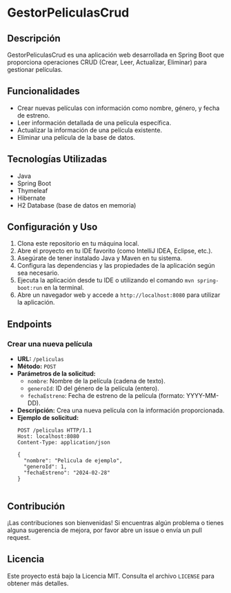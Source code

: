 # GestorPeliculasCrud

## Descripción
GestorPeliculasCrud es una aplicación web desarrollada en Spring Boot que proporciona operaciones CRUD (Crear, Leer, Actualizar, Eliminar) para gestionar películas.

## Funcionalidades
- Crear nuevas películas con información como nombre, género, y fecha de estreno.
- Leer información detallada de una película específica.
- Actualizar la información de una película existente.
- Eliminar una película de la base de datos.

## Tecnologías Utilizadas
- Java
- Spring Boot
- Thymeleaf
- Hibernate
- H2 Database (base de datos en memoria)

## Configuración y Uso
1. Clona este repositorio en tu máquina local.
2. Abre el proyecto en tu IDE favorito (como IntelliJ IDEA, Eclipse, etc.).
3. Asegúrate de tener instalado Java y Maven en tu sistema.
4. Configura las dependencias y las propiedades de la aplicación según sea necesario.
5. Ejecuta la aplicación desde tu IDE o utilizando el comando `mvn spring-boot:run` en la terminal.
6. Abre un navegador web y accede a `http://localhost:8080` para utilizar la aplicación.

## Endpoints

### Crear una nueva película
- **URL:** `/peliculas`
- **Método:** `POST`
- **Parámetros de la solicitud:**
  - `nombre`: Nombre de la película (cadena de texto).
  - `generoId`: ID del género de la película (entero).
  - `fechaEstreno`: Fecha de estreno de la película (formato: YYYY-MM-DD).
- **Descripción:** Crea una nueva película con la información proporcionada.
- **Ejemplo de solicitud:**
  ```http
  POST /peliculas HTTP/1.1
  Host: localhost:8080
  Content-Type: application/json

  {
    "nombre": "Pelicula de ejemplo",
    "generoId": 1,
    "fechaEstreno": "2024-02-28"
  }


## Contribución
¡Las contribuciones son bienvenidas! Si encuentras algún problema o tienes alguna sugerencia de mejora, por favor abre un issue o envía un pull request.

## Licencia
Este proyecto está bajo la Licencia MIT. Consulta el archivo `LICENSE` para obtener más detalles.


